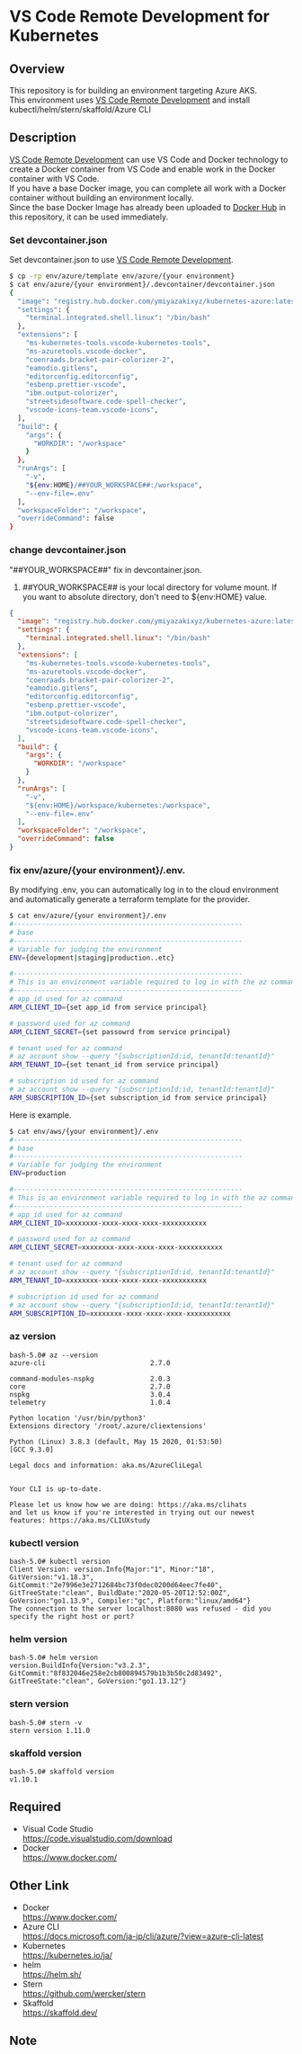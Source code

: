 # VS Code Remote Development for Kubernetes

## Overview

This repository is for building an environment targeting Azure AKS.  
This environment uses [VS Code Remote Development](https://code.visualstudio.com/docs/remote/remote-overview) and install kubectl/helm/stern/skaffold/Azure CLI

## Description

[VS Code Remote Development](https://code.visualstudio.com/docs/remote/remote-overview) can use VS Code and Docker technology to create a Docker container from VS Code and enable work in the Docker container with VS Code.  
If you have a base Docker image, you can complete all work with a Docker container without building an environment locally.  
Since the base Docker Image has already been uploaded to [Docker Hub](https://hub.docker.com/) in this repository, it can be used immediately.

### Set devcontainer.json

Set devcontainer.json to use [VS Code Remote Development](https://code.visualstudio.com/docs/remote/remote-overview).

```bash
$ cp -rp env/azure/template env/azure/{your environment}
$ cat env/azure/{your environment}/.devcontainer/devcontainer.json
{
  "image": "registry.hub.docker.com/ymiyazakixyz/kubernetes-azure:latest",
  "settings": {
    "terminal.integrated.shell.linux": "/bin/bash"
  },
  "extensions": [
    "ms-kubernetes-tools.vscode-kubernetes-tools",
    "ms-azuretools.vscode-docker",
    "coenraads.bracket-pair-colorizer-2",
    "eamodio.gitlens",
    "editorconfig.editorconfig",
    "esbenp.prettier-vscode",
    "ibm.output-colorizer",
    "streetsidesoftware.code-spell-checker",
    "vscode-icons-team.vscode-icons",
  ],
  "build": {
    "args": {
      "WORKDIR": "/workspace"
    }
  },
  "runArgs": [
    "-v",
    "${env:HOME}/##YOUR_WORKSPACE##:/workspace",
    "--env-file=.env"
  ],
  "workspaceFolder": "/workspace",
  "overrideCommand": false
}
```

### change devcontainer.json

"##YOUR_WORKSPACE##" fix in devcontainer.json.

1. ##YOUR_WORKSPACE## is your local directory for volume mount. If you want to absolute directory, don't need to \${env:HOME} value.

```json
{
  "image": "registry.hub.docker.com/ymiyazakixyz/kubernetes-azure:latest",
  "settings": {
    "terminal.integrated.shell.linux": "/bin/bash"
  },
  "extensions": [
    "ms-kubernetes-tools.vscode-kubernetes-tools",
    "ms-azuretools.vscode-docker",
    "coenraads.bracket-pair-colorizer-2",
    "eamodio.gitlens",
    "editorconfig.editorconfig",
    "esbenp.prettier-vscode",
    "ibm.output-colorizer",
    "streetsidesoftware.code-spell-checker",
    "vscode-icons-team.vscode-icons",
  ],
  "build": {
    "args": {
      "WORKDIR": "/workspace"
    }
  },
  "runArgs": [
    "-v",
    "${env:HOME}/workspace/kubernetes:/workspace",
    "--env-file=.env"
  ],
  "workspaceFolder": "/workspace",
  "overrideCommand": false
}
```

### fix env/azure/{your environment}/.env.

By modifying .env, you can automatically log in to the cloud environment and automatically generate a terraform template for the provider.

```bash
$ cat env/azure/{your environment}/.env
#---------------------------------------------------------
# base
#---------------------------------------------------------
# Variable for judging the environment
ENV={development|staging|production..etc}

#---------------------------------------------------------
# This is an environment variable required to log in with the az command.
#---------------------------------------------------------
# app_id used for az command
ARM_CLIENT_ID={set app_id from service principal}

# password used for az command
ARM_CLIENT_SECRET={set passowrd from service principal}

# tenant used for az command
# az account show --query "{subscriptionId:id, tenantId:tenantId}"
ARM_TENANT_ID={set tenant_id from service principal}

# subscription id used for az command
# az account show --query "{subscriptionId:id, tenantId:tenantId}"
ARM_SUBSCRIPTION_ID={set subscription_id from service principal}
```

Here is example.

```bash
$ cat env/aws/{your environment}/.env
#---------------------------------------------------------
# base
#---------------------------------------------------------
# Variable for judging the environment
ENV=production

#---------------------------------------------------------
# This is an environment variable required to log in with the az command.
#---------------------------------------------------------
# app_id used for az command
ARM_CLIENT_ID=xxxxxxxx-xxxx-xxxx-xxxx-xxxxxxxxxxx

# password used for az command
ARM_CLIENT_SECRET=xxxxxxxx-xxxx-xxxx-xxxx-xxxxxxxxxxx

# tenant used for az command
# az account show --query "{subscriptionId:id, tenantId:tenantId}"
ARM_TENANT_ID=xxxxxxxx-xxxx-xxxx-xxxx-xxxxxxxxxxx

# subscription id used for az command
# az account show --query "{subscriptionId:id, tenantId:tenantId}"
ARM_SUBSCRIPTION_ID=xxxxxxxx-xxxx-xxxx-xxxx-xxxxxxxxxxx
```

### az version

```
bash-5.0# az --version
azure-cli                          2.7.0

command-modules-nspkg              2.0.3
core                               2.7.0
nspkg                              3.0.4
telemetry                          1.0.4

Python location '/usr/bin/python3'
Extensions directory '/root/.azure/cliextensions'

Python (Linux) 3.8.3 (default, May 15 2020, 01:53:50) 
[GCC 9.3.0]

Legal docs and information: aka.ms/AzureCliLegal


Your CLI is up-to-date.

Please let us know how we are doing: https://aka.ms/clihats
and let us know if you're interested in trying out our newest features: https://aka.ms/CLIUXstudy
```

### kubectl version

```
bash-5.0# kubectl version
Client Version: version.Info{Major:"1", Minor:"18", GitVersion:"v1.18.3", GitCommit:"2e7996e3e2712684bc73f0dec0200d64eec7fe40", GitTreeState:"clean", BuildDate:"2020-05-20T12:52:00Z", GoVersion:"go1.13.9", Compiler:"gc", Platform:"linux/amd64"}
The connection to the server localhost:8080 was refused - did you specify the right host or port?
```

### helm version

```
bash-5.0# helm version
version.BuildInfo{Version:"v3.2.3", GitCommit:"8f832046e258e2cb800894579b1b3b50c2d83492", GitTreeState:"clean", GoVersion:"go1.13.12"}
```

### stern version

```
bash-5.0# stern -v
stern version 1.11.0
```

### skaffold version

```
bash-5.0# skaffold version
v1.10.1
```

## Required

- Visual Code Studio  
  https://code.visualstudio.com/download
- Docker  
  https://www.docker.com/

## Other Link

- Docker  
https://www.docker.com/
- Azure CLI  
https://docs.microsoft.com/ja-jp/cli/azure/?view=azure-cli-latest
- Kubernetes  
https://kubernetes.io/ja/
- helm  
https://helm.sh/
- Stern  
https://github.com/wercker/stern
- Skaffold  
https://skaffold.dev/

## Note
